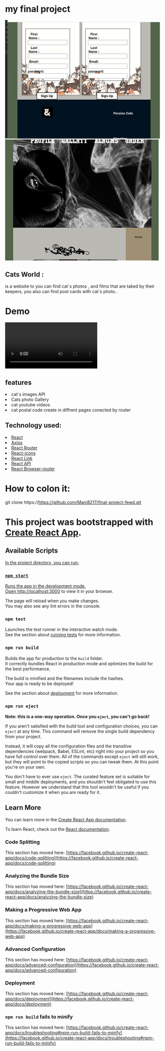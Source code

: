 # my final project

![first preview](<./src/assets/Screenshot%20(72).jpg>)
![second preview](<./src/assets/Screenshot%20(71).jpg>)

## Cats World :

is a website to you can find cat´s photos , and films that are taked by their keepers,
you also can find post cards with cat´s photo..

# Demo

![Demo](./src/assets/myvideo.mp4)

## features

<li>cat´s images API</li>
<li>Cats photo Gallery</li>
<li>cat youtube videos</li>
<li>cat postal code create in diffrent pages conected by router</li>

## Technology used:

<li><a href='#'>React</a></li>
<li><a href='#'>Axios</a></li>
<li><a href='#'>React Router</a></li>
<li><a href='#'>React-icons</a></li>
<li><a href='#'>React Link</a></li>
<li><a href='#'>React API</a></li>
<li><a href=''#>React Browser-router</a>

# How to colon it:

git clone https://https://github.com/Mani8217/final-project-fewd.git

# This project was bootstrapped with [Create React App](https://github.com/Mani8217/final-project-fewd).

## Available Scripts

<a href=https://fewd-es-mani-final.netlify.app>
In the project directory, you can run:

### `npm start`

Runs the app in the development mode.\
Open [http://localhost:3000](http://localhost:3000) to view it in your browser.

The page will reload when you make changes.\
You may also see any lint errors in the console.

### `npm test`

Launches the test runner in the interactive watch mode.\
See the section about [running tests](https://facebook.github.io/create-react-app/docs/running-tests) for more information.

### `npm run build`

Builds the app for production to the `build` folder.\
It correctly bundles React in production mode and optimizes the build for the best performance.

The build is minified and the filenames include the hashes.\
Your app is ready to be deployed!

See the section about [deployment](https://facebook.github.io/create-react-app/docs/deployment) for more information.

### `npm run eject`

**Note: this is a one-way operation. Once you `eject`, you can't go back!**

If you aren't satisfied with the build tool and configuration choices, you can `eject` at any time. This command will remove the single build dependency from your project.

Instead, it will copy all the configuration files and the transitive dependencies (webpack, Babel, ESLint, etc) right into your project so you have full control over them. All of the commands except `eject` will still work, but they will point to the copied scripts so you can tweak them. At this point you're on your own.

You don't have to ever use `eject`. The curated feature set is suitable for small and middle deployments, and you shouldn't feel obligated to use this feature. However we understand that this tool wouldn't be useful if you couldn't customize it when you are ready for it.

## Learn More

You can learn more in the [Create React App documentation](https://facebook.github.io/create-react-app/docs/getting-started).

To learn React, check out the [React documentation](https://reactjs.org/).

### Code Splitting

This section has moved here: [https://facebook.github.io/create-react-app/docs/code-splitting](https://facebook.github.io/create-react-app/docs/code-splitting)

### Analyzing the Bundle Size

This section has moved here: [https://facebook.github.io/create-react-app/docs/analyzing-the-bundle-size](https://facebook.github.io/create-react-app/docs/analyzing-the-bundle-size)

### Making a Progressive Web App

This section has moved here: [https://facebook.github.io/create-react-app/docs/making-a-progressive-web-app](https://facebook.github.io/create-react-app/docs/making-a-progressive-web-app)

### Advanced Configuration

This section has moved here: [https://facebook.github.io/create-react-app/docs/advanced-configuration](https://facebook.github.io/create-react-app/docs/advanced-configuration)

### Deployment

This section has moved here: [https://facebook.github.io/create-react-app/docs/deployment](https://facebook.github.io/create-react-app/docs/deployment)

### `npm run build` fails to minify

This section has moved here: [https://facebook.github.io/create-react-app/docs/troubleshooting#npm-run-build-fails-to-minify](https://facebook.github.io/create-react-app/docs/troubleshooting#npm-run-build-fails-to-minify)
